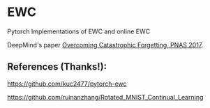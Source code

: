 # EWC
Pytorch Implementations of EWC and online EWC

DeepMind's paper [Overcoming Catastrophic Forgetting, PNAS 2017](https://arxiv.org/abs/1612.00796).

## References (Thanks!):

https://github.com/kuc2477/pytorch-ewc

https://github.com/ruinanzhang/Rotated_MNIST_Continual_Learning
